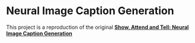 # Neural Image Caption Generation
This project is a reproduction of the original [**Show, Attend and Tell: Neural Image Caption Generation**](https://arxiv.org/abs/1502.03044)
